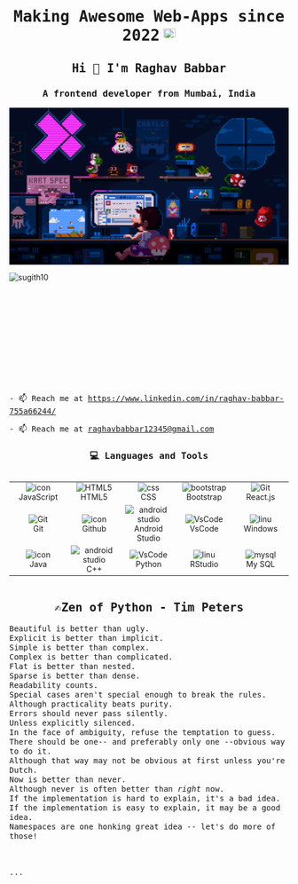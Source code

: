<h1 align="center"><samp>Making Awesome Web-Apps since 2022</samp> <img src="https://github.com/mupezzuol/mupezzuol/blob/master/assets/earth.gif" width="22px" height="22px"> </h1>

<h2 align="center"><samp>Hi 👋 I'm Raghav Babbar</samp></h2>
<h3 align="center"><samp>A frontend developer from Mumbai, India</samp> </h3>

<img align="center" alt="Coding" width="1000" src="https://raw.githubusercontent.com/sugith10/images/main/gif/mario-working.gif">

<p align="left"> <img src="https://komarev.com/ghpvc/?username=sugith10&label=Profile%20views&color=0e75b6&style=flat" alt="sugith10" /> </p>

<div style="margin-bottom: 200px;"></div>

<samp>- 📫 Reach me at https://www.linkedin.com/in/raghav-babbar-755a66244/</samp>

<samp>- 📫 Reach me at raghavbabbar12345@gmail.com</samp>



<h3 align="center"><samp>💻 Languages and Tools</samp></h3>
<div style="display: flex; align-items: flex-start; align: center">
<table align="center">
  <tr>
    <td align="center" width="100">
        <img src="https://techstack-generator.vercel.app/js-icon.svg" alt="icon" width="65" height="65" />
      <br>JavaScript
    </td>
    <td align="center"  width="100">
        <img src="https://skillicons.dev/icons?i=html" width="48" height="48" alt="HTML5" />
      <br>HTML5
    </td>
    <td align="center" width="100">
        <img src="https://skillicons.dev/icons?i=css" width="48" height="48" alt="css" />
      <br>CSS
    </td>
    <td align="center"  width="100">
        <img src="https://skillicons.dev/icons?i=bootstrap" width="48" height="48" alt="bootstrap" />
      <br>Bootstrap
    </td>
    <td align="center" width="100"> 
      <img src="https://skillicons.dev/icons?i=react" width="48" height="48" alt="Git" />
    <br>React.js
  </td>
  </tr>
  <tr>
    <td align="center" width="100"> 
        <img src="https://user-images.githubusercontent.com/25181517/192108372-f71d70ac-7ae6-4c0d-8395-51d8870c2ef0.png" width="48" height="48" alt="Git" />
      <br>Git
    </td>
    <td align="center" width="100">
        <img src="https://skillicons.dev/icons?i=github" alt="icon" width="45" height="45" />
      <br>Github
    </td>
    <td align="center" width="100">
        <img src="https://skillicons.dev/icons?i=androidstudio" width="48" height="48" alt="android studio" />
      <br>Android Studio
    </td>
    <td align="center" width="100">
        <img src="https://skillicons.dev/icons?i=vscode" width="48" height="48" alt="VsCode" />
      <br>VsCode
    </td>
    <td align="center" width="100">
        <img src="https://skillicons.dev/icons?i=windows" width="48" height="48" alt="linu" />
      <br>Windows
    </td>
  </tr>
  <tr>
  <td align="center" width="100">
      <img src="https://skillicons.dev/icons?i=java" alt="icon" width="45" height="45" />
    <br>Java
  </td>
  <td align="center" width="100">
      <img src="https://skillicons.dev/icons?i=cpp" width="48" height="48" alt="android studio" />
    <br>C++
  </td>
  <td align="center" width="100">
      <img src="https://skillicons.dev/icons?i=python" width="48" height="48" alt="VsCode" />
    <br>Python
  </td>
  <td align="center" width="100">
      <img src="https://skillicons.dev/icons?i=r" width="48" height="48" alt="linu" />
    <br>RStudio
  </td>
  <td align="center"  width="100">
    <img src="https://skillicons.dev/icons?i=mysql" width="48" height="48" alt="mysql" />
  <br>My SQL
</td>
  </tr>
</table>
<br><br>
</div>


<h2 align="center"><samp>✍️Zen of Python - Tim Peters</samp></h2>

<samp> Beautiful is better than ugly.<br/>
Explicit is better than implicit.<br/>
Simple is better than complex.<br/>
Complex is better than complicated.<br/>
Flat is better than nested.<br/>
Sparse is better than dense.<br/>
Readability counts.<br/>
Special cases aren't special enough to break the rules.<br/>
Although practicality beats purity.<br/>
Errors should never pass silently.<br/>
Unless explicitly silenced.<br/>
In the face of ambiguity, refuse the temptation to guess.<br/>
There should be one-- and preferably only one --obvious way to do it.<br/>
Although that way may not be obvious at first unless you're Dutch.<br/>
Now is better than never.<br/>
Although never is often better than *right* now.<br/>
If the implementation is hard to explain, it's a bad idea.<br/>
If the implementation is easy to explain, it may be a good idea.<br/>
Namespaces are one honking great idea -- let's do more of those!</samp>


<br/>
<br/>
<samp>...</samp>
